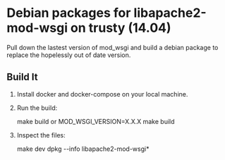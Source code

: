 # Debian packages for libapache2-mod-wsgi on trusty (14.04)

Pull down the lastest version of mod_wsgi and build a debian
package to replace the hopelessly out of date version.

## Build It

1) Install docker and docker-compose on your local machine.
2) Run the build:

	make build
	or
	MOD_WSGI_VERSION=X.X.X make build

3) Inspect the files:

	make dev
        dpkg --info libapache2-mod-wsgi*

